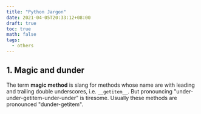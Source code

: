 ```yaml
---
title: "Python Jargon"
date: 2021-04-05T20:33:12+08:00
draft: true
toc: true
math: false
tags:
  - others
---
```


## 1. Magic and dunder

The term **magic method** is slang for methods
whose name are with leading and trailing double underscores, i.e. `__getitem__`.
But pronouncing "under-under-getitem-under-under" is tiresome.
Usually these methods are pronounced "dunder-getitem".
